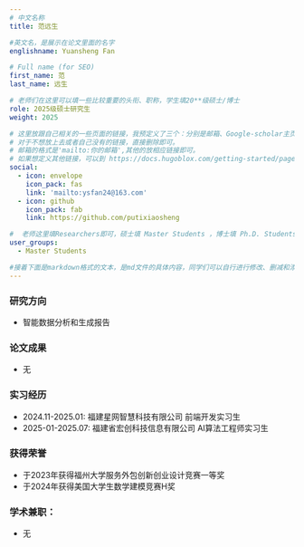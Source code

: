 ```yaml
---
# 中文名称
title: 范远生

#英文名，是展示在论文里面的名字
englishname: Yuansheng Fan

# Full name (for SEO)
first_name: 范
last_name: 远生

# 老师们在这里可以填一些比较重要的头衔、职称，学生填20**级硕士/博士
role: 2025级硕士研究生
weight: 2025

# 这里放跟自己相关的一些页面的链接，我预定义了三个：分别是邮箱、Google-scholar主页和github主页
# 对于不想放上去或者自己没有的链接，直接删除即可。
# 邮箱的格式是'mailto:你的邮箱',其他的放相应链接即可。
# 如果想定义其他链接，可以到 https://docs.hugoblox.com/getting-started/page-builder/#icons 上去找图标，或者直接放在下面的详细介绍上
social:
  - icon: envelope
    icon_pack: fas
    link: 'mailto:ysfan24@163.com'
  - icon: github
    icon_pack: fab
    link: https://github.com/putixiaosheng

#  老师这里填Researchers即可，硕士填 Master Students ，博士填 Ph.D. Students
user_groups:
  - Master Students

#接着下面是markdown格式的文本，是md文件的具体内容，同学们可以自行进行修改、删减和添加
---
```

<!-- 以下内容一定要遵循markdown语法 -->
<!-- ###代表的是以三级标题的形式展示后面的文本，* 代表以列表的形式展示后面的文本-->

<!-- 这里可以先放一段简要自我介绍或者是自己想要放上去的一些链接 ，不想放的话也可以删了-->

### 研究方向
* 智能数据分析和生成报告

### 论文成果
* 无

### 实习经历
* 2024.11-2025.01: 福建星网智慧科技有限公司 前端开发实习生
* 2025-01-2025.07: 福建省宏创科技信息有限公司 AI算法工程师实习生


### 获得荣誉
* 于2023年获得福州大学服务外包创新创业设计竞赛一等奖
* 于2024年获得美国大学生数学建模竞赛H奖

### 学术兼职：
* 无

